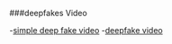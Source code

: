
###deepfakes Video

-[simple deep fake video](https://www.youtube.com/watch?v=_laN9jJO63Q)
-[deepfake video](https://www.youtube.com/watch?v=5CgrtjZbj_8)


